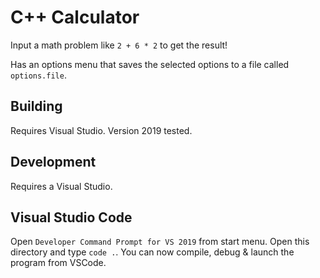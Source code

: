 # C++ Calculator

Input a math problem like `2 + 6 * 2` to get the result!

Has an options menu that saves the selected options to a file called `options.file`.

## Building

Requires Visual Studio. Version 2019 tested.

## Development

Requires a Visual Studio.

## Visual Studio Code

Open `Developer Command Prompt for VS 2019` from start menu.
Open this directory and type `code .`.
You can now compile, debug & launch the program from VSCode.
